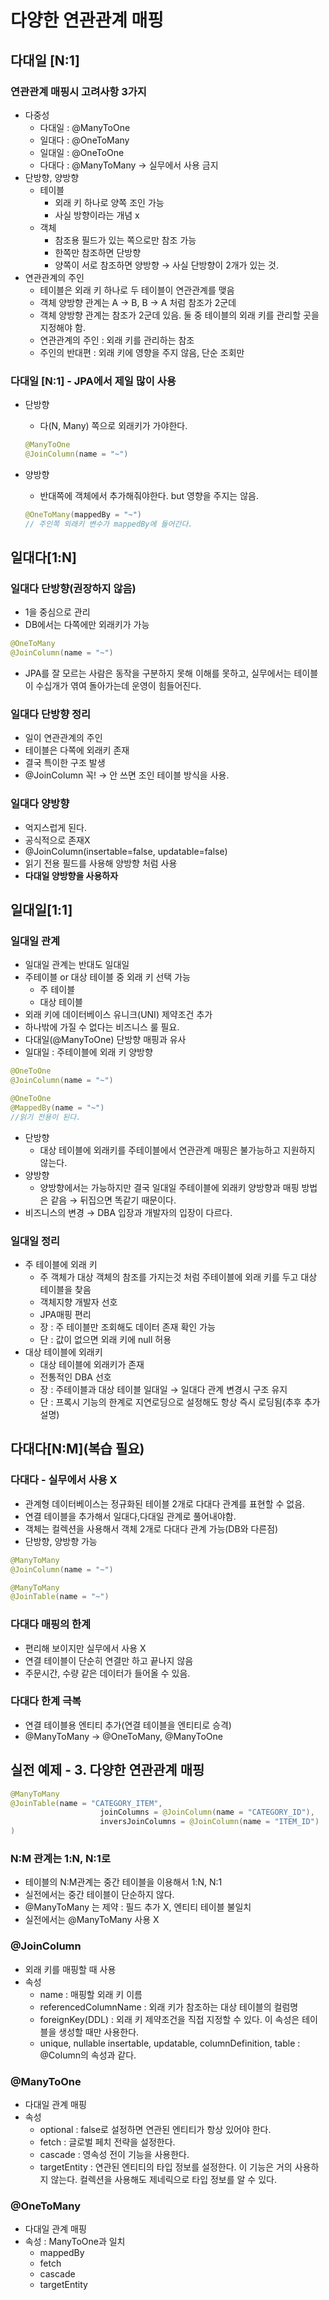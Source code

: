 # 다양한 연관관계 매핑

## 다대일 [N:1]

### 연관관계 매핑시 고려사항 3가지

- 다중성
    - 다대일 : @ManyToOne
    - 일대다 : @OneToMany
    - 일대일 : @OneToOne
    - 다대다 : @ManyToMany → 실무에서 사용 금지
- 단방향, 양방향
    - 테이블
        - 외래 키 하나로 양쪽 조인 가능
        - 사실 방향이라는 개념 x
    - 객체
        - 참조용 필드가 있는 쪽으로만 참조 가능
        - 한쪽만 참조하면 단방향
        - 양쪽이 서로 참조하면 양방향 → 사실 단방향이 2개가 있는 것.
- 연관관계의 주인
    - 테이블은 외래 키 하나로 두 테이블이 연관관계를 맺음
    - 객체 양방향 관계는 A → B, B → A 처럼 참조가 2군데
    - 객체 양방향 관계는 참조가 2군데 있음. 둘 중 테이블의 외래 키를 관리할 곳을 지정해야 함.
    - 연관관계의 주인 : 외래 키를 관리하는 참조
    - 주인의 반대편 : 외래 키에 영향을 주지 않음, 단순 조회만

### 다대일 [N:1] - JPA에서 제일 많이 사용

- 단방향
    - 다(N, Many) 쪽으로 외래키가 가야한다.
    
    ```java
    @ManyToOne
    @JoinColumn(name = "~")
    ```
    
- 양방향
    - 반대쪽에 객체에서 추가해줘야한다. but 영향을 주지는 않음.
    
    ```java
    @OneToMany(mappedBy = "~")
    // 주인쪽 외래키 변수가 mappedBy에 들어간다.
    ```
    

## 일대다[1:N]

### 일대다 단방향(권장하지 않음)

- 1을 중심으로 관리
- DB에서는 다쪽에만 외래키가 가능

```java
@OneToMany
@JoinColumn(name = "~")
```

- JPA를 잘 모르는 사람은 동작을 구분하지 못해 이해를 못하고, 실무에서는 테이블이 수십개가 엮여 돌아가는데 운영이 힘들어진다.

### 일대다 단방향 정리

- 일이 연관관계의 주인
- 테이블은 다쪽에 외래키 존재
- 결국 특이한 구조 발생
- @JoinColumn 꼭! → 안 쓰면 조인 테이블 방식을 사용.

### 일대다 양방향

- 억지스럽게 된다.
- 공식적으로 존재X
- @JoinColumn(insertable=false, updatable=false)
- 읽기 전용 필드를 사용해 양방향 처럼 사용
- **다대일 양방향을 사용하자**

## 일대일[1:1]

### 일대일 관계

- 일대일 관계는 반대도 일대일
- 주테이블 or 대상 테이블 중 외래 키 선택 가능
    - 주 테이블
    - 대상 테이블
- 외래 키에 데이터베이스 유니크(UNI) 제약조건 추가
- 하나밖에 가질 수 없다는 비즈니스 룰 필요.
- 다대일(@ManyToOne) 단방향 매핑과 유사
- 일대일 : 주테이블에 외래 키 양방향

```java
@OneToOne
@JoinColumn(name = "~")
```

```java
@OneToOne
@MappedBy(name = "~")
//읽기 전용이 된다.
```

- 단방향
    - 대상 테이블에 외래키를 주테이블에서 연관관계 매핑은 불가능하고 지원하지 않는다.
- 양방향
    - 양방향에서는 가능하지만 결국 일대일 주테이블에 외래키 양방향과 매핑 방법은 같음 → 뒤집으면 똑같기 때문이다.
- 비즈니스의 변경 → DBA 입장과 개발자의 입장이 다르다.

### 일대일 정리

- 주 테이블에 외래 키
    - 주 객체가 대상 객체의 참조를 가지는것 처럼 주테이블에 외래 키를 두고 대상 테이블을 찾음
    - 객체지향 개발자 선호
    - JPA매핑 편리
    - 장 : 주 테이블만 조회해도 데이터 존재 확인 가능
    - 단 : 값이 없으면 외래 키에 null 허용
- 대상 테이블에 외래키
    - 대상 테이블에 외래키가 존재
    - 전통적인 DBA 선호
    - 장 : 주테이블과 대상 테이블 일대일 → 일대다 관계 변경시 구조 유지
    - 단 : 프록시 기능의 한계로 지연로딩으로 설정해도 항상 즉시 로딩됨(추후 추가 설명)

## 다대다[N:M](복습 필요)

### 다대다 - 실무에서 사용 X

- 관계형 데이터베이스는 정규화된 테이블 2개로 다대다 관계를 표현할 수 없음.
- 연결 테이블을 추가해서 일대다,다대일 관계로 풀어내야함.
- 객체는 컬렉션을 사용해서 객체 2개로 다대다 관계 가능(DB와 다른점)
- 단방향, 양방향 가능

```java
@ManyToMany
@JoinColumn(name = "~")
```

```java
@ManyToMany
@JoinTable(name = "~")
```

### 다대다 매핑의 한계

- 편리해 보이지만 실무에서 사용 X
- 연결 테이블이 단순히 연결만 하고 끝나지 않음
- 주문시간, 수량 같은 데이터가 들어올 수 있음.

### 다대다 한계 극복

- 연결 테이블용 엔티티 추가(연결 테이블을 엔티티로 승격)
- @ManyToMany → @OneToMany, @ManyToOne

## 실전 예제 - 3. 다양한 연관관계 매핑

```java
@ManyToMany
@JoinTable(name = "CATEGORY_ITEM",
					joinColumns = @JoinColumn(name = "CATEGORY_ID"),
					inversJoinColumns = @JoinColumn(name = "ITEM_ID")
)
```

### N:M 관계는 1:N, N:1로

- 테이블의 N:M관계는 중간 테이블을 이용해서 1:N, N:1
- 실전에서는 중간 테이블이 단순하지 않다.
- @ManyToMany 는 제약 : 필드 추가 X, 엔티티 테이블 불일치
- 실전에서는 @ManyToMany 사용 X

### @JoinColumn

- 외래 키를 매핑할 때 사용
- 속성
    - name : 매핑할 외래 키 이름
    - referencedColumnName : 외래 키가 참조하는 대상 테이블의 컬럼명
    - foreignKey(DDL) : 외래 키 제약조건을 직접 지정할 수 있다. 이 속성은 테이블을 생성할 때만 사용한다.
    - unique, nullable insertable, updatable, columnDefinition, table : @Column의 속성과 같다.

### @ManyToOne

- 다대일 관계 매핑
- 속성
    - optional : false로 설정하면 연관된 엔티티가 항상 있어야 한다.
    - fetch : 글로벌 페치 전략을 설정한다.
    - cascade : 영속성 전이 기능을 사용한다.
    - targetEntity : 연관된 엔티티의 타입 정보를 설정한다. 이 기능은 거의 사용하지 않는다. 컬렉션을 사용해도 제네릭으로 타입 정보를 알 수 있다.

### @OneToMany

- 다대일 관계 매핑
- 속성 : ManyToOne과 일치
    - mappedBy
    - fetch
    - cascade
    - targetEntity